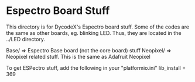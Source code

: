 # Espectro Board Stuff

This directory is for DycodeX's Espectro board stuff. 
Some of the codes are the same as other boards, eg. blinking LED.
Thus, they are located in the ../LED directory.

Base/      => Espectro Base board (not the core board) stuff
Neopixel/  => Neopixel related stuff. This is the same as Adafruit Neopixel

To get ESPectro stuff, add the following in your "platformio.ini"
lib_install = 369

